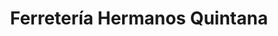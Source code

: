 ---
title: "Ferretería Hermanos Quintana"
url: /concepcion/ferreteria-hermanos-quintana/
shop: Eisenwaren
---
